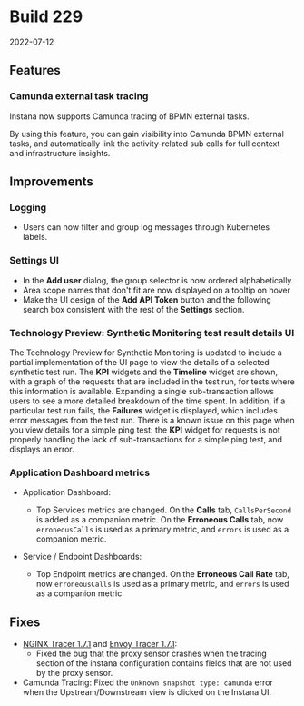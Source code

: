 # Build 229

2022-07-12

## Features

### Camunda external task tracing

Instana now supports Camunda tracing of BPMN external tasks.

By using this feature, you can gain visibility into Camunda BPMN external tasks, and automatically link the activity-related sub calls for full context and infrastructure insights.

## Improvements

### Logging

* Users can now filter and group log messages through Kubernetes labels.

### Settings UI

* In the **Add user** dialog, the group selector is now ordered alphabetically.
* Area scope names that don't fit are now displayed on a tooltip on hover
* Make the UI design of the **Add API Token** button and the following search box consistent with the rest of the **Settings** section.

### Technology Preview: Synthetic Monitoring test result details UI

The Technology Preview for Synthetic Monitoring is updated to include a partial implementation of the UI page to view the details of a selected synthetic test run. The **KPI** widgets and the **Timeline** widget are shown, with a graph of the requests that are included in the test run, for tests where this information is available. Expanding a single sub-transaction allows users to see a more detailed breakdown of the time spent.  In addition, if a particular test run fails, the **Failures** widget is displayed, which includes error messages from the test run.  There is a known issue on this page when you view details for a simple ping test:  the **KPI** widget for requests is not properly handling the lack of sub-transactions for a simple ping test, and displays an error.

### Application Dashboard metrics

* Application Dashboard:

  * Top Services metrics are changed. On the **Calls** tab, `CallsPerSecond` is added as a companion metric. On the **Erroneous Calls** tab, now `erroneousCalls` is used as a primary metric, and `errors` is used as a companion metric.
* Service / Endpoint Dashboards:

   * Top Endpoint metrics are changed. On the **Erroneous Call Rate** tab, now `erroneousCalls` is used as a primary metric, and `errors` is used as a companion metric.


## Fixes

* [NGINX Tracer 1.7.1](https://github.com/instana/nginx-tracing#171-2022-06-29) and [Envoy Tracer 1.7.1](https://github.com/instana/envoy-tracing#171-2022-06-29):
  * Fixed the bug that the proxy sensor crashes when the tracing section of the instana configuration contains fields that are not used by the proxy sensor.
* Camunda Tracing: Fixed the `Unknown snapshot type: camunda` error when the Upstream/Downstream view is clicked on the Instana UI.